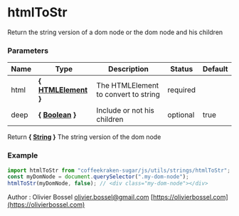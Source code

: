 # htmlToStr

Return the string version of a dom node or the dom node and his children

### Parameters

| Name | Type                                                                                                     | Description                          | Status   | Default |
| ---- | -------------------------------------------------------------------------------------------------------- | ------------------------------------ | -------- | ------- |
| html | **{ [HTMLElement](https://developer.mozilla.org/fr/docs/Web/API/HTMLElement) }**                         | The HTMLElement to convert to string | required |
| deep | **{ [Boolean](https://developer.mozilla.org/fr/docs/Web/JavaScript/Reference/Objets_globaux/Boolean) }** | Include or not his children          | optional | true    |

Return **{ [String](https://developer.mozilla.org/fr/docs/Web/JavaScript/Reference/Objets_globaux/String) }** The string version of the dom node

### Example

```js
import htmlToStr from "coffeekraken-sugar/js/utils/strings/htmlToStr";
const myDomNode = document.querySelector(".my-dom-node");
htmlToStr(myDomNode, false); // <div class="my-dom-node"></div>
```

Author : Olivier Bossel [olivier.bossel@gmail.com](mailto:olivier.bossel@gmail.com) [https://olivierbossel.com](https://olivierbossel.com)
